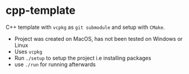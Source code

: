 # cpp-template
C++ template with `vcpkg` as `git submodule` and setup with `CMake`.

- Project was created on MacOS, has not been tested on Windows or Linux
- Uses `vcpkg`
- Run `./setup` to setup the project i.e installing packages
- use `./run` for running afterwards